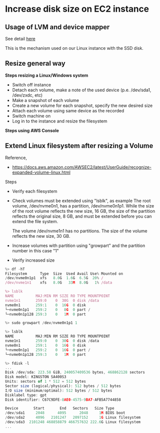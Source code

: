 # Increase disk size on EC2 instance

## Usage of LVM and device mapper
See detail [here](./LVM.md)

This is the mechanism used on our Linux instance with the SSD disk.

## Resize general way

**Steps resizing a Linux/Windows system**
- Switch off instance
- Detach each volume, make a note of the used device (p.e. /dev/sda1, /dev/zxdc, etc)
- Make a snapshot of each volume
- Create a new volume for each snapshot, specify the new desired size
- Attach each volume using same device as the recorded
- Switch machine on
- Log in to the instance and resize the filesystem

**Steps using AWS Console**


## Extend Linux filesystem after resizing a Volume

Reference,
- https://docs.aws.amazon.com/AWSEC2/latest/UserGuide/recognize-expanded-volume-linux.html

Steps
- Verify each filesystem
- Check volumes must be extended using "lsblk", as example
  The root volume, /dev/nvme0n1, has a partition, /dev/nvme0n1p1. While the size of the root volume reflects the new size, 16 GB, the size of the partition reflects the original size, 8 GB, and must be extended before you can extend the file system.

  The volume /dev/nvme1n1 has no partitions. The size of the volume reflects the new size, 30 GB.
- Increase volumes with partition using "growpart" and the partition number in this case "1"
- Verify increased size

```js
%> df -hT
Filesystem      Type  Size  Used Avail Use% Mounted on
/dev/nvme0n1p1  xfs   8.0G  1.6G  6.5G  20% /
/dev/nvme1n1    xfs   8.0G   33M  8.0G   1% /data

%> lsblk
NAME          MAJ:MIN RM SIZE RO TYPE MOUNTPOINT
nvme1n1       259:0    0  30G  0 disk /data
nvme0n1       259:1    0  16G  0 disk
└─nvme0n1p1   259:2    0   8G  0 part /
└─nvme0n1p128 259:3    0   1M  0 part

%> sudo growpart /dev/nvme0n1p1 1

%> lsblk
NAME          MAJ:MIN RM SIZE RO TYPE MOUNTPOINT
nvme1n1       259:0    0  30G  0 disk /data
nvme0n1       259:1    0  16G  0 disk
└─nvme0n1p1   259:2    0  16G  0 part /
└─nvme0n1p128 259:3    0   1M  0 part

%> fdisk -l
...
Disk /dev/sda: 223.58 GiB, 240057409536 bytes, 468862128 sectors
Disk model: KINGSTON SA400S3
Units: sectors of 1 * 512 = 512 bytes
Sector size (logical/physical): 512 bytes / 512 bytes
I/O size (minimum/optimal): 512 bytes / 512 bytes
Disklabel type: gpt
Disk identifier: C67C9DFE-8AE0-4575-9BA7-AFB5A7744858

Device       Start       End   Sectors   Size Type
/dev/sda1     2048      4095      2048     1M BIOS boot
/dev/sda2     4096   2101247   2097152     1G Linux filesystem
/dev/sda3  2101248 468858879 466757632 222.6G Linux filesystem
...


```
